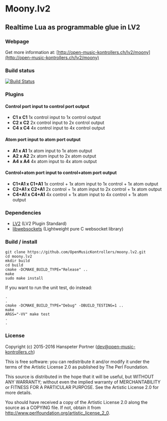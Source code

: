 # Moony.lv2

## Realtime Lua as programmable glue in LV2

### Webpage 

Get more information at: [http://open-music-kontrollers.ch/lv2/moony](http://open-music-kontrollers.ch/lv2/moony)

### Build status

[![Build Status](https://travis-ci.org/OpenMusicKontrollers/moony.lv2.svg)](https://travis-ci.org/OpenMusicKontrollers/moony.lv2)

### Plugins

#### Control port input to control port output

* **C1 x C1** 1x control input to 1x control output
* **C2 x C2** 2x control input to 2x control output
* **C4 x C4** 4x control input to 4x control output

#### Atom port input to atom port output

* **A1 x A1** 1x atom input to 1x atom output
* **A2 x A2** 2x atom input to 2x atom output
* **A4 x A4** 4x atom input to 4x atom output

#### Control+atom port input to control+atom port output

* **C1+A1 x C1+A1** 1x control + 1x atom input to 1x control + 1x atom output
* **C2+A1 x C2+A1** 2x control + 1x atom input to 2x control + 1x atom output
* **C4+A1 x C4+A1** 4x control + 1x atom input to 4x control + 1x atom output

### Dependencies

* [LV2](http://lv2plug.in) (LV2 Plugin Standard)
* [libwebsockets](https://libwebsockets.org/) (Lightweight pure C websocket library)

### Build / install

	git clone https://github.com/OpenMusicKontrollers/moony.lv2.git
	cd moony.lv2
	mkdir build
	cd build
	cmake -DCMAKE_BUILD_TYPE="Release" ..
	make
	sudo make install

If you want to run the unit test, do instead:
	
	.
	.
	cmake -DCMAKE_BUILD_TYPE="Debug" -DBUILD_TESTING=1 ..
	make
	ARGS="-VV" make test
	.
	.

### License

Copyright (c) 2015-2016 Hanspeter Portner (dev@open-music-kontrollers.ch)

This is free software: you can redistribute it and/or modify
it under the terms of the Artistic License 2.0 as published by
The Perl Foundation.

This source is distributed in the hope that it will be useful,
but WITHOUT ANY WARRANTY; without even the implied warranty of
MERCHANTABILITY or FITNESS FOR A PARTICULAR PURPOSE. See the
Artistic License 2.0 for more details.

You should have received a copy of the Artistic License 2.0
along the source as a COPYING file. If not, obtain it from
<http://www.perlfoundation.org/artistic_license_2_0>.
